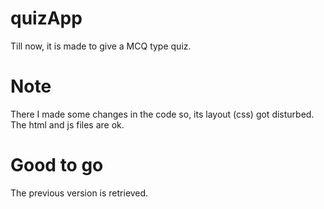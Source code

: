 # quizApp
Till now, it is made to give a MCQ type quiz.


# Note
There I made some changes in the code so, its layout (css) got disturbed.
The html and js files are ok.

# Good to go
The previous version is retrieved.
